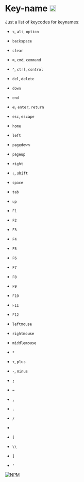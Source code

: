 # Key-name <a href="http://unlicense.org/UNLICENSE"><img src="http://upload.wikimedia.org/wikipedia/commons/6/62/PD-icon.svg" width="20"/></a>

Just a list of keycodes for keynames:

* `⌥`, `alt`, `option`
* `backspace`
* `clear`
* `⌘`, `cmd`, `command`
* `⌃`, `ctrl`, `control`
* `del`, `delete`
* `down`
* `end`
* `⎆`, `enter`, `return`
* `esc`, `escape`
* `home`
* `left`
* `pagedown`
* `pageup`
* `right`
* `⇧`, `shift`
* `space`
* `tab`
* `up`

* `F1`
* `F2`
* `F3`
* `F4`
* `F5`
* `F6`
* `F7`
* `F8`
* `F9`
* `F10`
* `F11`
* `F12`

* `leftmouse`
* `rightmouse`
* `middlemouse`

* `*`
* `+`, `plus`
* `-`, `minus`
* `;`
* `=`
* `,`
* `.`
* `/`
* ```
* `[`
* `\\`
* `]`
* `'`


[![NPM](https://nodei.co/npm/key-name.png?downloads=true&downloadRank=true&stars=true)](https://nodei.co/npm/key-name/)